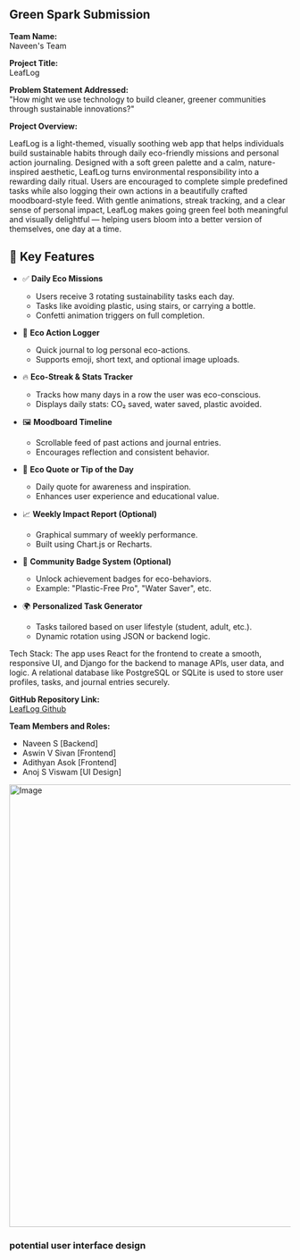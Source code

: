 ## Green Spark Submission

**Team Name:**  
Naveen's Team

**Project Title:**  
LeafLog

**Problem Statement Addressed:**  
"How might we use technology to build cleaner, greener communities through sustainable innovations?"

**Project Overview:**  

LeafLog  is a light-themed, visually soothing web app that helps individuals build sustainable habits through daily eco-friendly missions and personal action journaling. Designed with a soft green palette and a calm, nature-inspired aesthetic, LeafLog turns environmental responsibility into a rewarding daily ritual. Users are encouraged to complete simple predefined tasks while also logging their own actions in a beautifully crafted moodboard-style feed. With gentle animations, streak tracking, and a clear sense of personal impact, LeafLog makes going green feel both meaningful and visually delightful — helping users bloom into a better version of themselves, one day at a time.
## 🔑 Key Features

- ✅ **Daily Eco Missions**
  - Users receive 3 rotating sustainability tasks each day.
  - Tasks like avoiding plastic, using stairs, or carrying a bottle.
  - Confetti animation triggers on full completion.

- 📝 **Eco Action Logger**
  - Quick journal to log personal eco-actions.
  - Supports emoji, short text, and optional image uploads.


- 🔥 **Eco-Streak & Stats Tracker**
  - Tracks how many days in a row the user was eco-conscious.
  - Displays daily stats: CO₂ saved, water saved, plastic avoided.

- 🖼️ **Moodboard Timeline**
  - Scrollable feed of past actions and journal entries.
  - Encourages reflection and consistent behavior.

- 🧠 **Eco Quote or Tip of the Day**
  - Daily quote for awareness and inspiration.
  - Enhances user experience and educational value.

- 📈 **Weekly Impact Report (Optional)**
  - Graphical summary of weekly performance.
  - Built using Chart.js or Recharts.

- 🏅 **Community Badge System (Optional)**
  - Unlock achievement badges for eco-behaviors.
  - Example: "Plastic-Free Pro", "Water Saver", etc.

- 🌍 **Personalized Task Generator**
  - Tasks tailored based on user lifestyle (student, adult, etc.).
  - Dynamic rotation using JSON or backend logic.

Tech Stack:
The app uses React for the frontend to create a smooth, responsive UI, and Django for the backend to manage APIs, user data, and logic. A relational database like PostgreSQL or SQLite is used to store user profiles, tasks, and journal entries securely.

**GitHub Repository Link:**  
[LeafLog Github](https://github.com/Naveen-unni/LeafLog)

**Team Members and Roles:**  
- Naveen S [Backend] 
- Aswin V Sivan [Frontend]
- Adithyan Asok [Frontend]
- Anoj S Viswam [UI Design]

<img width="1268" height="793" alt="Image" src="https://github.com/user-attachments/assets/f01dd53f-3605-45de-bc04-aa8c6941b41e" />

### potential user interface design
